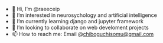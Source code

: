 - 👋 Hi, I’m @raeeceip
- 👀 I’m interested in neurosychology and artificial intelligence
- 🌱 I’m currently learning django and jupyter framework
- 💞️ I’m looking to collaborate on web develoment projects
- 📫 How to reach me: Email @chiboguchisomu@gmail.com

<!---
raeeceip/raeeceip is a ✨ special ✨ repository because its `README.md` (this file) appears on your GitHub profile.
You can click the Preview link to take a look at your changes.
--->
